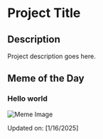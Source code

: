 # Project Title

## Description

Project description goes here.

## Meme of the Day

### Hello world 
![Meme Image](https://i.redd.it/f95yvfm7b6de1.gif)

Updated on: [1/16/2025]